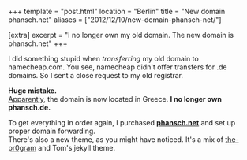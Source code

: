 +++
template = "post.html"
location = "Berlin"
title = "New domain phansch.net"
aliases = ["2012/12/10/new-domain-phansch-net/"]

[extra]
excerpt = "I no longer own my old domain. The new domain is phansch.net"
+++

I did something stupid when *transferring* my old domain to namecheap.com. 
You see, namecheap didn't offer transfers for .de domains. So I sent a close request to my old registrar.

**Huge mistake.**  
[Apparently](http://www.viewdns.info/whois/?domain=phansch.de), the domain is now located in Greece.
**I no longer own phansch.de.** 

To get everything in order again, I purchased **[phansch.net](http://phansch.net)** and set up proper domain forwarding.  
There's also a new theme, as you might have noticed. It's a mix of [the-pr0gram](http://layouts-the.me.s3-website-us-east-1.amazonaws.com/themes/the-program/) and Tom's jekyll theme.
